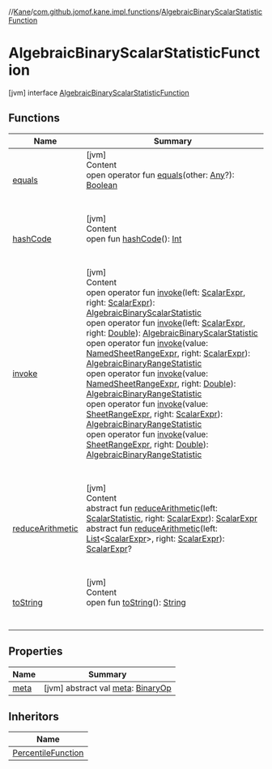 //[Kane](../../index.md)/[com.github.jomof.kane.impl.functions](../index.md)/[AlgebraicBinaryScalarStatisticFunction](index.md)



# AlgebraicBinaryScalarStatisticFunction  
 [jvm] interface [AlgebraicBinaryScalarStatisticFunction](index.md)   


## Functions  
  
|  Name|  Summary| 
|---|---|
| <a name="kotlin/Any/equals/#kotlin.Any?/PointingToDeclaration/"></a>[equals](../../com.github.jomof.kane.impl.types/-double-algebraic-type/index.md#%5Bkotlin%2FAny%2Fequals%2F%23kotlin.Any%3F%2FPointingToDeclaration%2F%5D%2FFunctions%2F-931635057)| <a name="kotlin/Any/equals/#kotlin.Any?/PointingToDeclaration/"></a>[jvm]  <br>Content  <br>open operator fun [equals](../../com.github.jomof.kane.impl.types/-double-algebraic-type/index.md#%5Bkotlin%2FAny%2Fequals%2F%23kotlin.Any%3F%2FPointingToDeclaration%2F%5D%2FFunctions%2F-931635057)(other: [Any](https://kotlinlang.org/api/latest/jvm/stdlib/kotlin/-any/index.html)?): [Boolean](https://kotlinlang.org/api/latest/jvm/stdlib/kotlin/-boolean/index.html)  <br><br><br>
| <a name="kotlin/Any/hashCode/#/PointingToDeclaration/"></a>[hashCode](../../com.github.jomof.kane.impl.types/-double-algebraic-type/index.md#%5Bkotlin%2FAny%2FhashCode%2F%23%2FPointingToDeclaration%2F%5D%2FFunctions%2F-931635057)| <a name="kotlin/Any/hashCode/#/PointingToDeclaration/"></a>[jvm]  <br>Content  <br>open fun [hashCode](../../com.github.jomof.kane.impl.types/-double-algebraic-type/index.md#%5Bkotlin%2FAny%2FhashCode%2F%23%2FPointingToDeclaration%2F%5D%2FFunctions%2F-931635057)(): [Int](https://kotlinlang.org/api/latest/jvm/stdlib/kotlin/-int/index.html)  <br><br><br>
| <a name="com.github.jomof.kane.impl.functions/AlgebraicBinaryScalarStatisticFunction/invoke/#com.github.jomof.kane.impl.ScalarExpr#com.github.jomof.kane.impl.ScalarExpr/PointingToDeclaration/"></a>[invoke](invoke.md)| <a name="com.github.jomof.kane.impl.functions/AlgebraicBinaryScalarStatisticFunction/invoke/#com.github.jomof.kane.impl.ScalarExpr#com.github.jomof.kane.impl.ScalarExpr/PointingToDeclaration/"></a>[jvm]  <br>Content  <br>open operator fun [invoke](invoke.md)(left: [ScalarExpr](../../com.github.jomof.kane.impl/-scalar-expr/index.md), right: [ScalarExpr](../../com.github.jomof.kane.impl/-scalar-expr/index.md)): [AlgebraicBinaryScalarStatistic](../-algebraic-binary-scalar-statistic/index.md)  <br>open operator fun [invoke](invoke.md)(left: [ScalarExpr](../../com.github.jomof.kane.impl/-scalar-expr/index.md), right: [Double](https://kotlinlang.org/api/latest/jvm/stdlib/kotlin/-double/index.html)): [AlgebraicBinaryScalarStatistic](../-algebraic-binary-scalar-statistic/index.md)  <br>open operator fun [invoke](invoke.md)(value: [NamedSheetRangeExpr](../../com.github.jomof.kane.impl.sheet/-named-sheet-range-expr/index.md), right: [ScalarExpr](../../com.github.jomof.kane.impl/-scalar-expr/index.md)): [AlgebraicBinaryRangeStatistic](../-algebraic-binary-range-statistic/index.md)  <br>open operator fun [invoke](invoke.md)(value: [NamedSheetRangeExpr](../../com.github.jomof.kane.impl.sheet/-named-sheet-range-expr/index.md), right: [Double](https://kotlinlang.org/api/latest/jvm/stdlib/kotlin/-double/index.html)): [AlgebraicBinaryRangeStatistic](../-algebraic-binary-range-statistic/index.md)  <br>open operator fun [invoke](invoke.md)(value: [SheetRangeExpr](../../com.github.jomof.kane.impl.sheet/-sheet-range-expr/index.md), right: [ScalarExpr](../../com.github.jomof.kane.impl/-scalar-expr/index.md)): [AlgebraicBinaryRangeStatistic](../-algebraic-binary-range-statistic/index.md)  <br>open operator fun [invoke](invoke.md)(value: [SheetRangeExpr](../../com.github.jomof.kane.impl.sheet/-sheet-range-expr/index.md), right: [Double](https://kotlinlang.org/api/latest/jvm/stdlib/kotlin/-double/index.html)): [AlgebraicBinaryRangeStatistic](../-algebraic-binary-range-statistic/index.md)  <br><br><br>
| <a name="com.github.jomof.kane.impl.functions/AlgebraicBinaryScalarStatisticFunction/reduceArithmetic/#com.github.jomof.kane.impl.ScalarStatistic#com.github.jomof.kane.impl.ScalarExpr/PointingToDeclaration/"></a>[reduceArithmetic](reduce-arithmetic.md)| <a name="com.github.jomof.kane.impl.functions/AlgebraicBinaryScalarStatisticFunction/reduceArithmetic/#com.github.jomof.kane.impl.ScalarStatistic#com.github.jomof.kane.impl.ScalarExpr/PointingToDeclaration/"></a>[jvm]  <br>Content  <br>abstract fun [reduceArithmetic](reduce-arithmetic.md)(left: [ScalarStatistic](../../com.github.jomof.kane.impl/-scalar-statistic/index.md), right: [ScalarExpr](../../com.github.jomof.kane.impl/-scalar-expr/index.md)): [ScalarExpr](../../com.github.jomof.kane.impl/-scalar-expr/index.md)  <br>abstract fun [reduceArithmetic](reduce-arithmetic.md)(left: [List](https://kotlinlang.org/api/latest/jvm/stdlib/kotlin.collections/-list/index.html)<[ScalarExpr](../../com.github.jomof.kane.impl/-scalar-expr/index.md)>, right: [ScalarExpr](../../com.github.jomof.kane.impl/-scalar-expr/index.md)): [ScalarExpr](../../com.github.jomof.kane.impl/-scalar-expr/index.md)?  <br><br><br>
| <a name="kotlin/Any/toString/#/PointingToDeclaration/"></a>[toString](../../com.github.jomof.kane.impl.types/-object-kane-type/-companion/index.md#%5Bkotlin%2FAny%2FtoString%2F%23%2FPointingToDeclaration%2F%5D%2FFunctions%2F-931635057)| <a name="kotlin/Any/toString/#/PointingToDeclaration/"></a>[jvm]  <br>Content  <br>open fun [toString](../../com.github.jomof.kane.impl.types/-object-kane-type/-companion/index.md#%5Bkotlin%2FAny%2FtoString%2F%23%2FPointingToDeclaration%2F%5D%2FFunctions%2F-931635057)(): [String](https://kotlinlang.org/api/latest/jvm/stdlib/kotlin/-string/index.html)  <br><br><br>


## Properties  
  
|  Name|  Summary| 
|---|---|
| <a name="com.github.jomof.kane.impl.functions/AlgebraicBinaryScalarStatisticFunction/meta/#/PointingToDeclaration/"></a>[meta](meta.md)| <a name="com.github.jomof.kane.impl.functions/AlgebraicBinaryScalarStatisticFunction/meta/#/PointingToDeclaration/"></a> [jvm] abstract val [meta](meta.md): [BinaryOp](../../com.github.jomof.kane.impl/-binary-op/index.md)   <br>


## Inheritors  
  
|  Name| 
|---|
| <a name="com.github.jomof.kane.functions/PercentileFunction///PointingToDeclaration/"></a>[PercentileFunction](../../com.github.jomof.kane.functions/-percentile-function/index.md)

